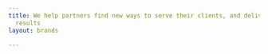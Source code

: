 ```yaml
---
title: We help partners find new ways to serve their clients, and deliver greater
  results
layout: brands

---
```


